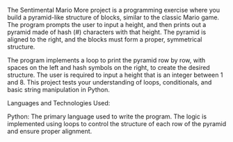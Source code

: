 The Sentimental Mario More project is a programming exercise where you build a pyramid-like structure of blocks, similar to the classic Mario game. The program prompts the user to input a height, and then prints out a pyramid made of hash (#) characters with that height. The pyramid is aligned to the right, and the blocks must form a proper, symmetrical structure.

The program implements a loop to print the pyramid row by row, with spaces on the left and hash symbols on the right, to create the desired structure. The user is required to input a height that is an integer between 1 and 8. This project tests your understanding of loops, conditionals, and basic string manipulation in Python.

Languages and Technologies Used:

Python: The primary language used to write the program. The logic is implemented using loops to control the structure of each row of the pyramid and ensure proper alignment.
